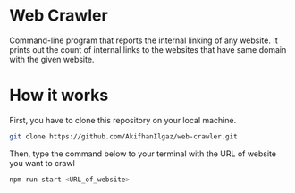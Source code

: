 # Web Crawler

Command-line program that reports the internal linking of any website. It prints out the count of internal links to the websites that have same domain with the given website.

# How it works

First, you have to clone this repository on your local machine.

```bash
git clone https://github.com/AkifhanIlgaz/web-crawler.git
```

Then, type the command below to your terminal with the URL of website you want to crawl

```bash
npm run start <URL_of_website>
```
